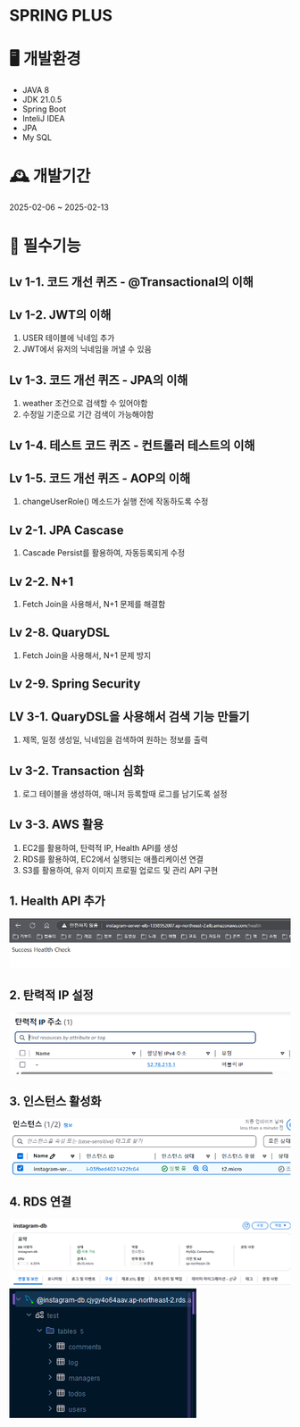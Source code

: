 # SPRING PLUS

# 🖥️ 개발환경
- JAVA 8
- JDK 21.0.5
- Spring Boot
- InteliJ IDEA
- JPA
- My SQL

# 🕰️ 개발기간
2025-02-06 ~ 2025-02-13

# 📌 필수기능

## Lv 1-1. 코드 개선 퀴즈 - @Transactional의 이해
## Lv 1-2. JWT의 이해
1. USER 테이블에 닉네임 추가
2. JWT에서 유저의 닉네임을 꺼낼 수 있음
## Lv 1-3. 코드 개선 퀴즈 - JPA의 이해
1. weather 조건으로 검색할 수 있어야함
2. 수정일 기준으로 기간 검색이 가능해야함
## Lv 1-4. 테스트 코드 퀴즈 - 컨트롤러 테스트의 이해
## Lv 1-5. 코드 개선 퀴즈 - AOP의 이해
1. changeUserRole() 메소드가 실행 전에 작동하도록 수정
## Lv 2-1. JPA Cascase
1. Cascade Persist를 활용하여, 자동등록되게 수정
## Lv 2-2. N+1
1. Fetch Join을 사용해서, N+1 문제를 해결함
## Lv 2-8. QuaryDSL
1. Fetch Join을 사용해서, N+1 문제 방지
## Lv 2-9. Spring Security
## LV 3-1. QuaryDSL을 사용해서 검색 기능 만들기
1. 제목, 일정 생성일, 닉네임을 검색하여 원하는 정보를 출력
## Lv 3-2. Transaction 심화
1. 로그 테이블을 생성하여, 매니저 등록할때 로그를 남기도록 설정
## Lv 3-3. AWS 활용
1. EC2를 활용하여, 탄력적 IP, Health API를 생성
2. RDS를 활용하여, EC2에서 실행되는 애플리케이션 연결
3. S3를 활용하여, 유저 이미지 프로필 업로드 및 관리 API 구현

## 1. Health API 추가
![img.png](image/img.png)
## 2. 탄력적 IP 설정
![스크린샷 2025-03-20 133602.png](image/%EC%8A%A4%ED%81%AC%EB%A6%B0%EC%83%B7%202025-03-20%20133602.png)
## 3. 인스턴스 활성화
![스크린샷 2025-03-20 133617.png](image/%EC%8A%A4%ED%81%AC%EB%A6%B0%EC%83%B7%202025-03-20%20133617.png)
## 4. RDS 연결
![img_1.png](image/img_1.png)
![img_2.png](image/img_2.png)